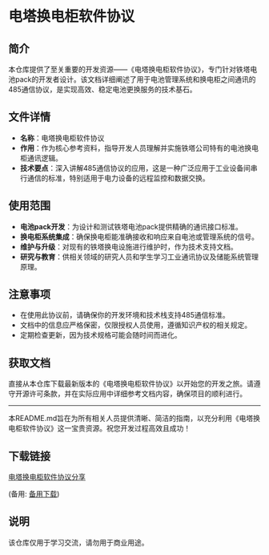 # 电塔换电柜软件协议

## 简介

本仓库提供了至关重要的开发资源——《电塔换电柜软件协议》，专门针对铁塔电池pack的开发者设计。该文档详细阐述了用于电池管理系统和换电柜之间通讯的485通信协议，是实现高效、稳定电池更换服务的技术基石。

## 文件详情

- **名称**：电塔换电柜软件协议
- **作用**：作为核心参考资料，指导开发人员理解并实施铁塔公司特有的电池换电柜通讯逻辑。
- **技术要点**：深入讲解485通信协议的应用，这是一种广泛应用于工业设备间串行通信的标准，特别适用于电力设备的远程监控和数据交换。

## 使用范围

- **电池pack开发**：为设计和测试铁塔电池pack提供精确的通讯接口标准。
- **换电柜系统集成**：确保换电柜能准确接收和响应来自电池或管理系统的信号。
- **维护与升级**：对现有的铁塔换电设施进行维护时，作为技术支持文档。
- **研究与教育**：供相关领域的研究人员和学生学习工业通讯协议及储能系统管理原理。

## 注意事项

- 在使用此协议前，请确保你的开发环境和技术栈支持485通信标准。
- 文档中的信息应严格保密，仅限授权人员使用，遵循知识产权的相关规定。
- 定期检查更新，因为技术规格可能会随时间而进化。

## 获取文档

直接从本仓库下载最新版本的《电塔换电柜软件协议》以开始您的开发之旅。请遵守开源许可条款，并在实际应用中详细参考文档内容，确保项目的顺利进行。

---

本README.md旨在为所有相关人员提供清晰、简洁的指南，以充分利用《电塔换电柜软件协议》这一宝贵资源。祝您开发过程高效且成功！

## 下载链接
[电塔换电柜软件协议分享](https://pan.quark.cn/s/78792f85e781) 

(备用: [备用下载](https://pan.baidu.com/s/1Wzx64r2GTVyC_hA8-AnxVA?pwd=1234))

## 说明

该仓库仅用于学习交流，请勿用于商业用途。
